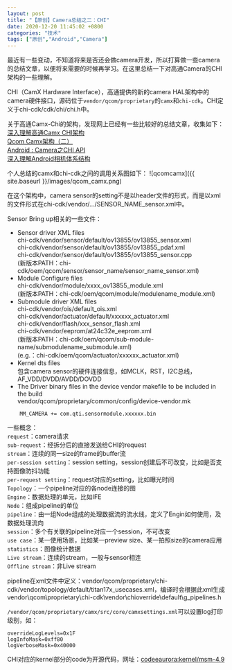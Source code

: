 ```yaml
---
layout: post
title: "【原创】Camera总结之二：CHI"
date: 2020-12-20 11:45:02 +0800
categories: "技术"
tags: ["原创","Android","Camera"]
---
```

最近有一些变动，不知道将来是否还会做camera开发，所以打算做一些camera的总结文章，以便将来需要的时候再学习。在这里总结一下对高通Camera的CHI架构的一些理解。

CHI（CamX Hardware Interface），高通提供的新的camera HAL架构中的camera硬件接口，源码位于`vendor/qcom/proprietary`的`camx`和`chi-cdk`。CHI定义于chi-cdk/cdk/chi/chi.h中。

关于高通Camx-Chi的架构，发现网上已经有一些比较好的总结文章，收集如下：<br>
[深入理解高通Camx CHI架构](https://segmentfault.com/a/1190000024445632)<br>
[Qcom Camx架构（二）](https://segmentfault.com/a/1190000024445886)<br>
[Android : Camera之CHI API](https://blog.csdn.net/zhong29/article/details/89430258)<br>
[深入理解Android相机体系结构](https://blog.csdn.net/u012596975/article/details/107135938)<br>

个人总结的camx和chi-cdk之间的调用关系图如下：
![qcomcamx]({{ site.baseurl }}/images/qcom_camx.png)<br>

在这个架构中，camera sensor的setting不是以header文件的形式，而是以xml的文件形式在chi-cdk/vendor/.../SENSOR_NAME_sensor.xml中。

Sensor Bring up相关的一些文件：
- Sensor driver XML files<br>
chi-cdk/vendor/sensor/default/ov13855/ov13855_sensor.xml<br>
chi-cdk/vendor/sensor/default/ov13855/ov13855_pdaf.xml<br>
chi-cdk/vendor/sensor/default/ov13855/ov13855_sensor.cpp<br>
(新版本PATH：chi-cdk/oem/qcom/sensor/sensor_name/sensor_name_sensor.xml)<br>
- Module Configure files<br>
chi-cdk/vendor/module/xxxx_ov13855_module.xml<br>
(新版本PATH：chi-cdk/oem/qcom/module/modulename_module.xml)<br>
- Submodule driver XML files<br>
chi-cdk/vendor/ois/default_ois.xml<br>
chi-cdk/vendor/actuator/default/xxxxxx_actuator.xml<br>
chi-cdk/vendor/flash/xxx_sensor_flash.xml<br>
chi-cdk/vendor/eeprom/at24c32e_eeprom.xml<br>
(新版本PATH：chi-cdk/oem/qcom/sub-module-name/submodulename_submodule.xml)<br>
(e.g.：chi-cdk/oem/qcom/actuator/xxxxxx_actuator.xml)<br>
- Kernel dts files<br>
包含camera sensor的硬件连接信息，如MCLK，RST，I2C总线，AF_VDD/DVDD/AVDD/DOVDD<br>
- The Driver binary files in the device vendor makefile to be included in the build<br>
vendor/qcom/proprietary/common/config/device-vendor.mk<br>
```
    MM_CAMERA += com.qti.sensormodule.xxxxxx.bin
```

一些概念：<br>
`request`：camera请求<br>
`sub-request`：经拆分后的直接发送给CHI的request<br>
`stream`：连续的同一size的frame的buffer流<br>
`per-session setting`：session setting，session创建后不可改变，比如是否支持图像防抖功能<br>
`per-request setting`：request对应的setting，比如曝光时间<br>
`Topology`：一个pipeline对应的各node连接的图<br>
`Engine`：数据处理的单元，比如IFE<br>
`Node`：组成pipeline的单位<br>
`pipeline`：由一组Node组成的处理数据流的流水线，定义了Engin如何使用，及数据处理流向<br>
`session`：多个有关联的pipeline对应一个session，不可改变<br>
`use case`：某一使用场景，比如某一preview size、某一拍照size的camera应用<br>
`statistics`：图像统计数据<br>
`Live stream`：连续的stream，一般与sensor相连<br>
`Offline stream`：非Live stream<br>

pipeline在xml文件中定义：vendor/qcom/proprietary/chi-cdk/vendor/topology/default/titan17x_usecases.xml，编译时会根据此xml生成vendor\qcom\proprietary\chi-cdk\vendor\chioverride\default\g_pipelines.h

`/vendor/qcom/proprietary/camx/src/core/camxsettings.xml`可以设置log打印级别，如：
```
overrideLogLevels=0x1F
logInfoMask=0xff80
logVerboseMask=0x40000
```

CHI对应的kernel部分的code为开源代码，网址：[codeeaurora:kernel/msm-4.9](https://source.codeaurora.org/quic/la/kernel/msm-4.9/)
